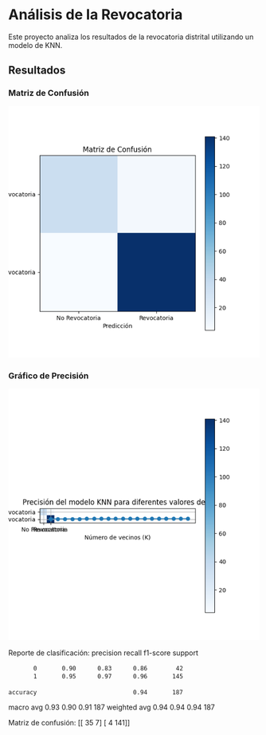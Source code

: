 # Análisis de la Revocatoria

Este proyecto analiza los resultados de la revocatoria distrital utilizando un modelo de KNN.

## Resultados

### Matriz de Confusión
![Matriz de Confusión](./matriz_confusion.png)

### Gráfico de Precisión
![Gráfico de Precisión](./precision_grafico.png)

Reporte de clasificación:
               precision    recall  f1-score   support

           0       0.90      0.83      0.86        42
           1       0.95      0.97      0.96       145

    accuracy                           0.94       187
   macro avg       0.93      0.90      0.91       187
weighted avg       0.94      0.94      0.94       187

Matriz de confusión:
 [[ 35   7]
 [  4 141]]

 